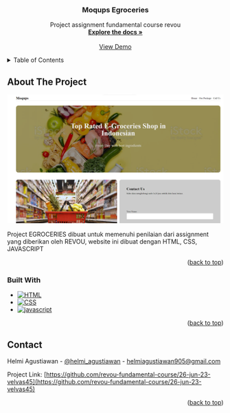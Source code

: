 <!-- Improved compatibility of back to top link: See: https://github.com/othneildrew/Best-README-Template/pull/73 -->

<a name="readme-top"></a>

<!--
*** Thanks for checking out the Best-README-Template. If you have a suggestion
*** that would make this better, please fork the repo and create a pull request
*** or simply open an issue with the tag "enhancement".
*** Don't forget to give the project a star!
*** Thanks again! Now go create something AMAZING! :D
-->

<!-- PROJECT SHIELDS -->
<!--
*** I'm using markdown "reference style" links for readability.
*** Reference links are enclosed in brackets [ ] instead of parentheses ( ).
*** See the bottom of this document for the declaration of the reference variables
*** for contributors-url, forks-url, etc. This is an optional, concise syntax you may use.
*** https://www.markdownguide.org/basic-syntax/#reference-style-links
-->

<!-- PROJECT LOGO -->
<br />
<div align="center">
  <h3 align="center">Moqups Egroceries</h3>

  <p align="center">
    Project assignment fundamental course revou
    <br />
    <a href="https://github.com/revou-fundamental-course/26-jun-23-velvas45"><strong>Explore the docs »</strong></a>
    <br />
    <br />
    <a href="https://revou-fundamental-course.github.io/26-jun-23-velvas45/">View Demo</a>
  </p>
</div>

<!-- TABLE OF CONTENTS -->
<details>
  <summary>Table of Contents</summary>
  <ol>
    <li>
      <a href="#about-the-project">About The Project</a>
      <ul>
        <li><a href="#built-with">Built With</a></li>
      </ul>
    </li>
  </ol>
</details>

<!-- ABOUT THE PROJECT -->

## About The Project

[![Product Name Screen Shot][product-screenshot]](https://revou-fundamental-course.github.io/26-jun-23-velvas45/)

Project EGROCERIES dibuat untuk memenuhi penilaian dari assignment yang diberikan oleh REVOU, website ini dibuat dengan HTML, CSS, JAVASCRIPT

<p align="right">(<a href="#readme-top">back to top</a>)</p>

### Built With

- [![HTML][html]][html-url]
- [![CSS][css]][css-url]
- [![javascript][javascript]][javascript-url]

<p align="right">(<a href="#readme-top">back to top</a>)</p>

<!-- GETTING STARTED -->

## Contact

Helmi Agustiawan - [@helmi_agustiawan](https://www.instagram.com/helmi_agustiawan/) - helmiagustiawan905@gmail.com

Project Link: [https://github.com/revou-fundamental-course/26-jun-23-velvas45](https://github.com/revou-fundamental-course/26-jun-23-velvas45)

<p align="right">(<a href="#readme-top">back to top</a>)</p>

<!-- MARKDOWN LINKS & IMAGES -->
<!-- https://www.markdownguide.org/basic-syntax/#reference-style-links -->

[product-screenshot]: assets/img/readme_info.png
[javascript]: https://img.shields.io/badge/JavaScript-323330?style=for-the-badge&logo=javascript&logoColor=F7DF1E
[javascript-url]: https://www.w3schools.com/js/
[css]: https://img.shields.io/badge/CSS-239120?&style=for-the-badge&logo=css3&logoColor=white
[css-url]: https://www.w3schools.com/css/
[html]: https://img.shields.io/badge/HTML-239120?style=for-the-badge&logo=html5&logoColor=white
[html-url]: https://www.w3schools.com/html/
